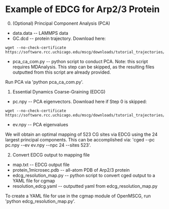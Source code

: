 Example of EDCG for Arp2/3 Protein
======================================================

0. (Optional) Principal Component Analysis (PCA)

  * data.data -- LAMMPS data   
  * GC.dcd -- protein trajectory. Download here: 
  ```
  wget --no-check-certificate https://software.rcc.uchicago.edu/mscg/downloads/tutorial_trajectories/example_EDCG/GC.dcd
  ```
  * pca_ca_com.py -- python script to conduct PCA. Note: this script requires MDAnalysis. This step can be skipped, as the resulting files outputted from this script are already provided.

Run PCA via 'python pca_ca_com.py'.

1. Essential Dynamics Coarse-Graining (EDCG)

  * pc.npy -- PCA eigenvectors. Download here if Step 0 is skipped: 
  ```
  wget --no-check-certificate https://software.rcc.uchicago.edu/mscg/downloads/tutorial_trajectories/example_EDCG/pc.npy
  ```
  * ev.npy -- PCA eigenvalues

We will obtain an optimal mapping of 523 CG sites via EDCG using the 24 largest principal components. This can be accomplished via: 'cged --pc pc.npy --ev ev.npy --npc 24 --sites 523'.

2. Convert EDCG output to mapping file

  * map.txt -- EDCG output file
  * protein_1microsec.pdb -- all-atom PDB of Arp2/3 protein 
  * edcg_resolution_map.py -- python script to convert cged output to a YAML file for cgmap
  * resolution_edcg.yaml -- outputted yaml from edcg_resolution_map.py

To create a YAML file for use in the cgmap module of OpenMSCG, run 'python edcg_resolution_map.py'.
